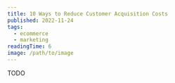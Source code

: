 ```yaml
---
title: 10 Ways to Reduce Customer Acquisition Costs
published: 2022-11-24
tags: 
  - ecommerce
  - marketing	
readingTime: 6
image: /path/to/image
---
```


TODO